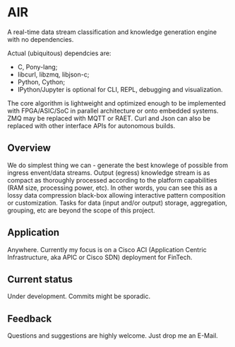 # AIR
A real-time data stream classification and knowledge generation engine with no dependencies.

Actual (ubiquitous) dependcies are:
- C, Pony-lang;
- libcurl, libzmq, libjson-c;
- Python, Cython;
- IPython/Jupyter is optional for CLI, REPL, debugging and visualization.

The core algorithm is lightweight and optimized enough to be implemented with FPGA/ASIC/SoC in parallel architecture or onto embedded systems.
ZMQ may be replaced with MQTT or RAET. Curl and Json can also be replaced with other interface APIs for autonomous builds.

## Overview
We do simplest thing we can - generate the best knowlege of possible from ingress envent/data streams.
Output (egress) knowledge stream is as compact as thoroughly processed according to the platform capabilities (RAM size, processing power, etc). In other words, you can see this as a lossy data compression black-box allowing interactive pattern composition or customization.
Tasks for data (input and/or output) storage, aggregation, grouping, etc are beyond the scope of this project.

## Application
Anywhere.
Currently my focus is on a Cisco ACI (Application Centric Infrastructure, aka APIC or Cisco SDN) deployment for FinTech.

## Current status
Under development.
Commits might be sporadic.

## Feedback
Questions and suggestions are highly welcome. Just drop me an E-Mail.
